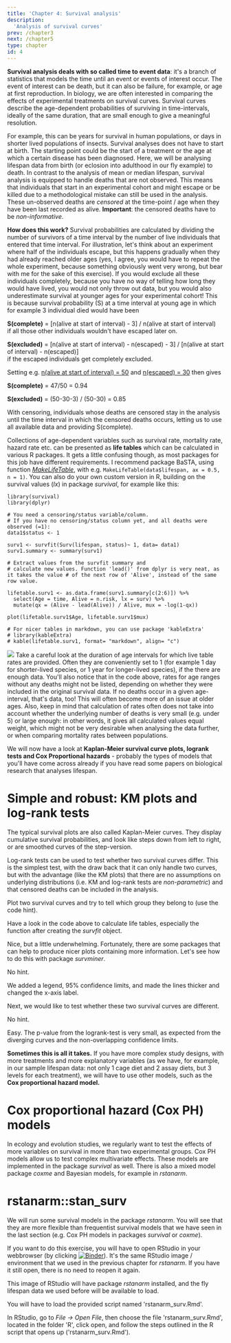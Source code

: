```yaml
---
title: 'Chapter 4: Survival analysis'
description:
  'Analysis of survival curves'
prev: /chapter3
next: /chapter5
type: chapter
id: 4
---
```


<exercise id="1" title="What is Survival analysis">

**Survival analysis deals with so called time to event data**: it's a branch of statistics that models the time until an event or events of interest occur. The event of interest can be death, but it can also be failure, for example, or age at first reproduction. In biology, we are often interested in comparing the effects of experimental treatments on survival curves. Survival curves describe the age-dependent probabilities of surviving in time-intervals, ideally of the same duration, that are small enough to give a meaningful resolution. 

For example, this can be years for survival in human populations, or days in shorter lived populations of insects. Survival analyses does not have to start at birth. The starting point could be the start of a treatment or the age at which a certain disease has been diagnosed. Here, we will be analysing lifespan data from birth (or eclosion into adulthood in our fly example) to death. In contrast to the analysis of mean or median lifespan, survival analysis is equipped to handle deaths that are not observed. This means that individuals that start in an experimental cohort and might escape or be killed due to a methodological mistake can still be used in the analysis. These un-observed deaths are *censored* at the time-point / age when they have been last recorded as alive. **Important**: the censored deaths have to be *non-informative*.

**How does this work?** Survival probabilities are calculated by dividing the number of survivors of a time interval by the number of live individuals that entered that time interval. For illustration, let's think about an experiment where half of the individuals escape, but this happens gradually when they had already reached older ages (yes, I agree, you would have to repeat the whole experiment, because something obviously went very wrong, but bear with me for the sake of this exercise). If you would exclude all these individuals completely, because you have no way of telling how long they would have lived, you would not only throw out data, but you would also underestimate survival at younger ages for your experimental cohort! This is because survival probability (S) at a time interval at young age in which for example 3 individual died would have been 

**S(complete)** = [n(alive at start of interval) - 3] / n(alive at start of interval)    
if all those other individuals wouldn't have escaped later on.

**S(excluded)** = [n(alive at start of interval) - n(escaped) - 3] / [n(alive at start of interval) - n(escaped)]    
if the escaped individuals get completely excluded.

Setting e.g. <u>n(alive at start of interval) = 50</u> and <u>n(escaped) = 30</u> then gives

**S(complete)** = 47/50 = 0.94

**S(excluded)** = (50-30-3) / (50-30) = 0.85

With censoring, individuals whose deaths are censored stay in the analysis until the time interval in which the censored deaths occurs, letting us to use all available data and providing S(complete).

Collections of age-dependent variables such as survival rate, mortality rate, hazard rate etc. can be presented as **life tables** which can be calculated in various R packages. It gets a little confusing though, as most packages for this job have different requirements. I recommend package BaSTA, using function [*MakeLifeTable*](https://rdrr.io/cran/BaSTA/man/MakeLifeTable.html), with e.g. ```MakeLifeTable(data$lifespan, ax = 0.5, n = 1)```. You can also do your own custom version in R, building on the survival values (*lx*) in package *survival*, for example like this:

```group1_4$status <- 1
library(survival)
library(dplyr)

# You need a censoring/status variable/column. 
# If you have no censoring/status column yet, and all deaths were observed (=1):
data1$status <- 1

surv1 <- survfit(Surv(lifespan, status)~ 1, data= data1)
surv1.summary <- summary(surv1)

# Extract values from the survfit summary and
# calculate new values. Function 'lead()' from dplyr is very neat, as it takes the value # of the next row of 'Alive', instead of the same row value.

lifetable.surv1 <- as.data.frame(surv1.summary[c(2:6)]) %>%
  select(Age = time, Alive = n.risk, lx = surv) %>% 
  mutate(qx = (Alive - lead(Alive)) / Alive, mux = -log(1-qx))
  
plot(lifetable.surv1$Age, lifetable.surv1$mux)

# For nicer tables in markdown, you can use package 'kableExtra'
# library(kableExtra)
# kable(lifetable.surv1, format= "markdown", align= "c")
```

![](https://github.com/zajitschek/lifespananalysis/blob/master/images/pushpin.svg?raw=true) Take a careful look at the duration of age intervals for which live table rates are provided. Often they are conveniently set to 1 (for example 1 day for shorter-lived species, or 1 year for longer-lived species), if the there are enough data. You'll also notice that in the code above, rates for age ranges without any deaths might not be listed, depending on whether they were included  in the original survival data. If no deaths occur in a given age-interval, that's data, too! This will often become more of an issue at older ages. Also, keep in mind that calculation of rates often does not take into account whether the underlying number of  deaths is very small (e.g. under 5) or large enough: in other words, it gives all calculated values equal weight, which might not be very desirable when analysing the data further, or when comparing mortality rates between populations.



We will now have  a look at **Kaplan-Meier survival curve plots, logrank tests and Cox Proportional hazards** - probably the types of models that you'll have come across already if you have read some papers on biological research that analyses lifespan.



</exercise>

<exercise id="2" title="Kaplan-Meier (KM) estimates">

# Simple and robust: KM plots and log-rank tests

The typical survival plots are also called Kaplan-Meier curves. They display cumulative survival probabilities, and look like steps down from left to right, or are smoothed curves of the step-version. 

Log-rank tests can be used to test whether two survival curves differ. This is the simplest test, with the draw back that it can only handle two curves, but with the advantage (like the KM plots) that there are no assumptions on underlying distributions (i.e. KM and log-rank tests are *non-parametric*) and that censored deaths can be included in the analysis. 

Plot two survival curves and try to tell which group they belong to (use the code hint).

<codeblock id="9">

Have a look in the code above to calculate life tables, especially the function after creating the *survfit* object.

</codeblock>

Nice, but a little underwhelming. Fortunately, there are some packages that can help to produce nicer plots containing more information. Let's see how to do this with package *survminer*.

<codeblock id="10">

No hint.

</codeblock>

We added a legend, 95% confidence limits, and made the lines thicker and changed the x-axis label.

Next, we would like to test whether these two survival curves are different. 

<codeblock id="11">

No hint.

</codeblock>

Easy. The p-value from the logrank-test is very small, as expected from the diverging curves and the non-overlapping confidence limits. 

**Sometimes this is all it takes.** If you have more complex study designs, with more treatments and more explanatory variables (as we have, for example, in our sample lifespan data: not only 1 cage diet and 2 assay diets, but 3 levels for each treatment), we will have to use other models, such as the **Cox proportional hazard model.**

</exercise>



<exercise id="2" title="Cox proportional hazards (Cox PH)">

# Cox proportional hazard (Cox PH) models

In ecology and evolution studies, we regularly want to test the effects of more variables on survival in more than two experimental groups. Cox PH models allow us to test complex multivariate effects. These models are implemented in the package *survival* as well. There is also a mixed model package *coxme* and Bayesian models, for example in *rstanarm*.

<codeblock id="11">
</codeblock>



<codeblock id="12">
</codeblock>



</exercise>

<exercise id="3" title="Survival analysis as a Bayesian">

# rstanarm::stan_surv

We will run some survival models in the package *rstanarm*. You will see that they are more flexible than frequentist survival models that we have seen in the last section (e.g. Cox PH models in packages *survival* or *coxme*).

If you want to do this exercise, you will have to open RStudio in your webbrowser (by clicking  [![Binder](https://mybinder.org/badge_logo.svg)]( https://mybinder.org/v2/gh/zajitschek/RStudioLifespanBayesian/master?urlpath=rstudio )). It's the same RStudio image / environment that we used in the previous chapter for *rstanarm*. If you have it still open, there is no need to reopen it again. 

This image of RStudio will have package *rstanarm* installed, and the fly lifespan data we used before will be available to load.

You will have to load the provided script named 'rstanarm_surv.Rmd'.

In RStudio, go to *File -> Open File*, then choose the file 'rstanarm_surv.Rmd', located in the folder 'R', click open, and follow the steps outlined in the R script that opens up ('rstanarm_surv.Rmd').



</exercise>

